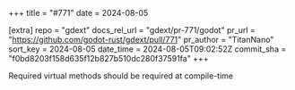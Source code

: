 +++
title = "#771"
date = 2024-08-05

[extra]
repo = "gdext"
docs_rel_url = "gdext/pr-771/godot"
pr_url = "https://github.com/godot-rust/gdext/pull/771"
pr_author = "TitanNano"
sort_key = 2024-08-05
date_time = 2024-08-05T09:02:52Z
commit_sha = "f0bd8203f158d635f12b827b510dc280f37591fa"
+++

Required virtual methods should be required at compile-time
